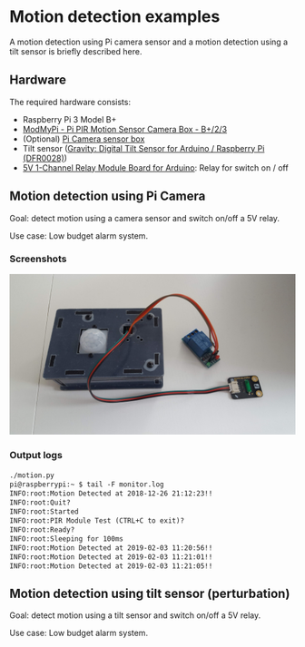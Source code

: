 # Motion detection examples

A motion detection using Pi camera sensor and a motion detection using a tilt sensor is briefly described here.

## Hardware

The required hardware consists:
* Raspberry Pi 3 Model B+
* [ModMyPi - Pi PIR Motion Sensor Camera Box - B+/2/3](https://www.pi-shop.ch/modmypi-pi-pir-motion-sensor-camera-box-b-2-3)
* (Optional) [Pi Camera sensor box](https://www.pi-shop.ch/modmypi-pi-pir-motion-sensor-camera-box-b-2-3)
* Tilt sensor ([Gravity: Digital Tilt Sensor for Arduino / Raspberry Pi (DFR0028)](https://www.dfrobot.com/wiki/index.php/Digital_Tilt_Sensor_SKU:DFR0028))
* [5V 1-Channel Relay Module Board for Arduino](http://www.circuitbasics.com/setting-up-a-5v-relay-on-the-arduino/): Relay for switch on / off


## Motion detection using Pi Camera

Goal: detect motion using a camera sensor and switch on/off a 5V relay.

Use case: Low budget alarm system.


### Screenshots

![Outlook](outlook.jpg)

### Output logs

```
./motion.py
pi@raspberrypi:~ $ tail -F monitor.log
INFO:root:Motion Detected at 2018-12-26 21:12:23!!
INFO:root:Quit?
INFO:root:Started
INFO:root:PIR Module Test (CTRL+C to exit)?
INFO:root:Ready?
INFO:root:Sleeping for 100ms
INFO:root:Motion Detected at 2019-02-03 11:20:56!!
INFO:root:Motion Detected at 2019-02-03 11:21:01!!
INFO:root:Motion Detected at 2019-02-03 11:21:05!!

```
## Motion detection using tilt sensor (perturbation)

Goal: detect motion using a tilt sensor and switch on/off a 5V relay.

Use case: Low budget alarm system.
